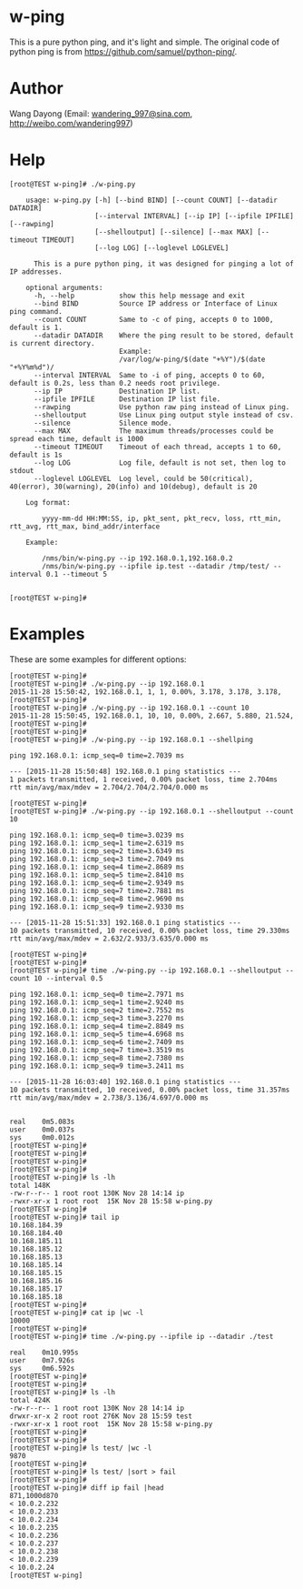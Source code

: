 # w-ping

This is a pure python ping, and it's light and simple. The original code of python
ping is from https://github.com/samuel/python-ping/.


Author
==============
Wang Dayong (Email: wandering_997@sina.com, http://weibo.com/wandering997)


Help
==============

    [root@TEST w-ping]# ./w-ping.py

        usage: w-ping.py [-h] [--bind BIND] [--count COUNT] [--datadir DATADIR]
                         [--interval INTERVAL] [--ip IP] [--ipfile IPFILE] [--rawping]
                         [--shelloutput] [--silence] [--max MAX] [--timeout TIMEOUT]
                         [--log LOG] [--loglevel LOGLEVEL]
        
          This is a pure python ping, it was designed for pinging a lot of IP addresses.
        
        optional arguments:
          -h, --help           show this help message and exit
          --bind BIND          Source IP address or Interface of Linux ping command.
          --count COUNT        Same to -c of ping, accepts 0 to 1000, default is 1.
          --datadir DATADIR    Where the ping result to be stored, default is current directory.
                               Example:
                               /var/log/w-ping/$(date "+%Y")/$(date "+%Y%m%d")/
          --interval INTERVAL  Same to -i of ping, accepts 0 to 60, default is 0.2s, less than 0.2 needs root privilege.
          --ip IP              Destination IP list.
          --ipfile IPFILE      Destination IP list file.
          --rawping            Use python raw ping instead of Linux ping.
          --shelloutput        Use Linux ping output style instead of csv.
          --silence            Silence mode.
          --max MAX            The maximum threads/processes could be spread each time, default is 1000
          --timeout TIMEOUT    Timeout of each thread, accepts 1 to 60, default is 1s
          --log LOG            Log file, default is not set, then log to stdout
          --loglevel LOGLEVEL  Log level, could be 50(critical), 40(error), 30(warning), 20(info) and 10(debug), default is 20
        
        Log format:
        
            yyyy-mm-dd HH:MM:SS, ip, pkt_sent, pkt_recv, loss, rtt_min, rtt_avg, rtt_max, bind_addr/interface
        
        Example:
        
            /nms/bin/w-ping.py --ip 192.168.0.1,192.168.0.2
            /nms/bin/w-ping.py --ipfile ip.test --datadir /tmp/test/ --interval 0.1 --timeout 5
    
    
    [root@TEST w-ping]#


Examples
==============

These are some examples for different options:

    [root@TEST w-ping]#
    [root@TEST w-ping]# ./w-ping.py --ip 192.168.0.1
    2015-11-28 15:50:42, 192.168.0.1, 1, 1, 0.00%, 3.178, 3.178, 3.178, 
    [root@TEST w-ping]#
    [root@TEST w-ping]# ./w-ping.py --ip 192.168.0.1 --count 10
    2015-11-28 15:50:45, 192.168.0.1, 10, 10, 0.00%, 2.667, 5.880, 21.524,
    [root@TEST w-ping]#
    [root@TEST w-ping]#
    [root@TEST w-ping]# ./w-ping.py --ip 192.168.0.1 --shellping

    ping 192.168.0.1: icmp_seq=0 time=2.7039 ms

    --- [2015-11-28 15:50:48] 192.168.0.1 ping statistics ---
    1 packets transmitted, 1 received, 0.00% packet loss, time 2.704ms
    rtt min/avg/max/mdev = 2.704/2.704/2.704/0.000 ms

    [root@TEST w-ping]#
    [root@TEST w-ping]# ./w-ping.py --ip 192.168.0.1 --shelloutput --count 10

    ping 192.168.0.1: icmp_seq=0 time=3.0239 ms
    ping 192.168.0.1: icmp_seq=1 time=2.6319 ms
    ping 192.168.0.1: icmp_seq=2 time=3.6349 ms
    ping 192.168.0.1: icmp_seq=3 time=2.7049 ms
    ping 192.168.0.1: icmp_seq=4 time=2.8689 ms
    ping 192.168.0.1: icmp_seq=5 time=2.8410 ms
    ping 192.168.0.1: icmp_seq=6 time=2.9349 ms
    ping 192.168.0.1: icmp_seq=7 time=2.7881 ms
    ping 192.168.0.1: icmp_seq=8 time=2.9690 ms
    ping 192.168.0.1: icmp_seq=9 time=2.9330 ms

    --- [2015-11-28 15:51:33] 192.168.0.1 ping statistics ---
    10 packets transmitted, 10 received, 0.00% packet loss, time 29.330ms
    rtt min/avg/max/mdev = 2.632/2.933/3.635/0.000 ms

    [root@TEST w-ping]#
    [root@TEST w-ping]#
    [root@TEST w-ping]# time ./w-ping.py --ip 192.168.0.1 --shelloutput --count 10 --interval 0.5

    ping 192.168.0.1: icmp_seq=0 time=2.7971 ms
    ping 192.168.0.1: icmp_seq=1 time=2.9240 ms
    ping 192.168.0.1: icmp_seq=2 time=2.7552 ms
    ping 192.168.0.1: icmp_seq=3 time=3.2270 ms
    ping 192.168.0.1: icmp_seq=4 time=2.8849 ms
    ping 192.168.0.1: icmp_seq=5 time=4.6968 ms
    ping 192.168.0.1: icmp_seq=6 time=2.7409 ms
    ping 192.168.0.1: icmp_seq=7 time=3.3519 ms
    ping 192.168.0.1: icmp_seq=8 time=2.7380 ms
    ping 192.168.0.1: icmp_seq=9 time=3.2411 ms

    --- [2015-11-28 16:03:40] 192.168.0.1 ping statistics ---
    10 packets transmitted, 10 received, 0.00% packet loss, time 31.357ms
    rtt min/avg/max/mdev = 2.738/3.136/4.697/0.000 ms


    real	0m5.083s
    user	0m0.037s
    sys	    0m0.012s
    [root@TEST w-ping]#
    [root@TEST w-ping]#
    [root@TEST w-ping]#
    [root@TEST w-ping]#
    [root@TEST w-ping]# ls -lh
    total 148K
    -rw-r--r-- 1 root root 130K Nov 28 14:14 ip
    -rwxr-xr-x 1 root root  15K Nov 28 15:58 w-ping.py
    [root@TEST w-ping]#
    [root@TEST w-ping]# tail ip
    10.168.184.39
    10.168.184.40
    10.168.185.11
    10.168.185.12
    10.168.185.13
    10.168.185.14
    10.168.185.15
    10.168.185.16
    10.168.185.17
    10.168.185.18
    [root@TEST w-ping]#
    [root@TEST w-ping]# cat ip |wc -l
    10000
    [root@TEST w-ping]#
    [root@TEST w-ping]# time ./w-ping.py --ipfile ip --datadir ./test

    real	0m10.995s
    user	0m7.926s
    sys	    0m6.592s
    [root@TEST w-ping]#
    [root@TEST w-ping]#
    [root@TEST w-ping]# ls -lh
    total 424K
    -rw-r--r-- 1 root root 130K Nov 28 14:14 ip
    drwxr-xr-x 2 root root 276K Nov 28 15:59 test
    -rwxr-xr-x 1 root root  15K Nov 28 15:58 w-ping.py
    [root@TEST w-ping]#
    [root@TEST w-ping]#
    [root@TEST w-ping]# ls test/ |wc -l
    9870
    [root@TEST w-ping]#
    [root@TEST w-ping]# ls test/ |sort > fail
    [root@TEST w-ping]#
    [root@TEST w-ping]# diff ip fail |head
    871,1000d870
    < 10.0.2.232
    < 10.0.2.233
    < 10.0.2.234
    < 10.0.2.235
    < 10.0.2.236
    < 10.0.2.237
    < 10.0.2.238
    < 10.0.2.239
    < 10.0.2.24
    [root@TEST w-ping]


